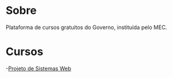 # Sobre
Plataforma de cursos gratuitos do Governo, instituída pelo MEC.
# Cursos
-[Projeto de Sistemas Web](PSW.md)